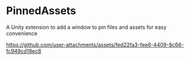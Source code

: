 # PinnedAssets
A Unity extension to add a window to pin files and assets for easy convenience


https://github.com/user-attachments/assets/fed22fa3-fee6-4409-8c66-fc949cd18ec8

